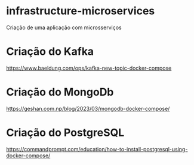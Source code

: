 # infrastructure-microservices
Criação de uma aplicação com microsserviços

# Criação do Kafka
https://www.baeldung.com/ops/kafka-new-topic-docker-compose

# Criação do MongoDb
https://geshan.com.np/blog/2023/03/mongodb-docker-compose/

# Criação do PostgreSQL
https://commandprompt.com/education/how-to-install-postgresql-using-docker-compose/